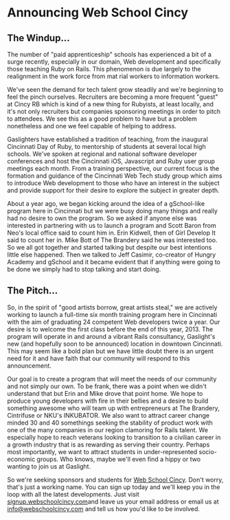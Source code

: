 # Announcing Web School Cincy

##  The Windup...

The number of "paid apprenticeship" schools has experienced a bit of a surge
recently, especially in our domain, Web development and specifically those
teaching Ruby on Rails. This phenomenon is due largely to the realignment in
the work force from mat rial workers to information workers.

We've seen the demand for tech talent grow steadily and we're beginning to
feel the pinch ourselves. Recruiters are becoming a more frequent "guest" at
Cincy RB which is kind of a new thing for Rubyists, at least locally, and it's
not only recruiters but companies sponsoring meetings in order to pitch to
attendees. We see this as a good problem to have but a problem nonetheless and
one we feel capable of helping to address.

Gaslighters have established a tradition of teaching, from the inaugural
Cincinnati Day of Ruby, to mentorship of students at several local high
schools. We've spoken at regional and national software developer conferences
and host the Cincinnati iOS, Javascript and Ruby user group meetings each
month. From a training perspective, our current focus is the formation and
guidance of the Cincinnati Web Tech study group which aims to introduce Web
development to those who have an interest in the subject and provide support
for their desire to explore the subject in greater depth.

About a year ago, we began kicking around the idea of a gSchool-like program
here in Cincinnati but we were busy doing many things and really had no desire
to own the program. So we asked if anyone else was interested in partnering
with us to launch a program and Scott Baron from Neo's local office said to
count him in. Erin Kidwell, then of Girl Develop It said to count her in. Mike
Bott of The Brandery said he was interested too. So we all got together and
started talking but despite our best intentions little else happened. Then we
talked to Jeff Casimir, co-creator of Hungry Academy and gSchool and it became
evident that if anything were going to be done we simply had to stop talking
and start doing.

## The Pitch...

So, in the spirit of "good artists borrow, great artists steal," we are
actively working to launch a full-time six month training program here in
Cincinnati with the aim of graduating 24 competent Web developers twice a
year. Our desire is to welcome the first class before the end of this year,
2013. The program will operate in and around a vibrant Rails consultancy,
Gaslight's new (and hopefully soon to be announced) location in downtown
Cincinnati. This may seem like a bold plan but we have little doubt there is an
urgent need for it and have faith that our community will respond to this
announcement.

Our goal is to create a program that will meet the needs of our community and
not simply our own. To be frank, there was a point when we didn't understand
that but Erin and Mike drove that point home. We hope to produce young
developers with fire in their bellies and a desire to build something awesome
who will team up with entrepreneurs at The Brandery, Cintrifuse or NKU's
INKUBATOR. We also want to attract career change minded 30 and 40 somethings
seeking the stability of product work with one of the many companies in our
region clamoring for Rails talent. We especially hope to reach veterans
looking to transition to a civilian career in a growth industry that is as
rewarding as serving their country. Perhaps most importantly, we want to
attract students in under-represented socio-economic groups. Who knows, maybe
we'll even find a hippy or two wanting to join us at Gaslight.

So we're seeking sponsors and students for [Web School Cincy](http://signup.webschoolcincy.com/).
Don't worry, that's just a working name. You can sign up today and we'll keep
you in the loop with all the latest developments. Just visit
[signup.webschoolcincy.com](http://signup.webschoolcincy.com/)and leave us
your email address or email us at [info@webschoolcincy.com](mailto:info@webschoolcincy.com)
and tell us how you'd like to be involved.
